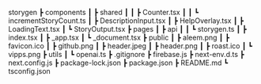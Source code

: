 storygen
 ┣ components
 ┃ ┣ shared
 ┃ ┃ ┣ Counter.tsx
 ┃ ┃ ┗ incrementStoryCount.ts
 ┃ ┣ DescriptionInput.tsx
 ┃ ┣ HelpOverlay.tsx
 ┃ ┣ LoadingText.tsx
 ┃ ┗ StoryOutput.tsx
 ┣ pages
 ┃ ┣ api
 ┃ ┃ ┗ storygen.ts
 ┃ ┣ index.tsx
 ┃ ┣ _app.tsx
 ┃ ┗ _document.tsx
 ┣ public
 ┃ ┣ aleem.png
 ┃ ┣ favicon.ico
 ┃ ┣ github.png
 ┃ ┣ header.jpeg
 ┃ ┣ header.png
 ┃ ┣ roast.ico
 ┃ ┗ vipps.png
 ┣ utils
 ┃ ┗ openai.ts
 ┣ .gitignore
 ┣ firebase.js
 ┣ next-env.d.ts
 ┣ next.config.js
 ┣ package-lock.json
 ┣ package.json
 ┣ README.md
 ┗ tsconfig.json